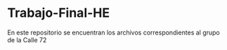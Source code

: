 # Trabajo-Final-HE

En este repositorio se encuentran los archivos correspondientes al grupo de la Calle 72
